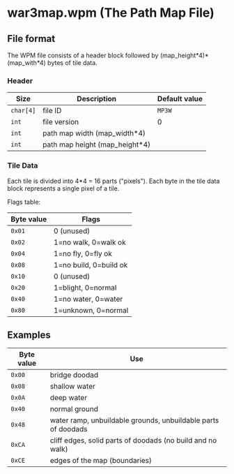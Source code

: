# war3map.wpm (The Path Map File)

## File format

The WPM file consists of a header block followed by (map_height\*4)\*(map_with\*4) bytes of tile data.

### Header
| Size | Description | Default value |
|----|------|-----|
| `char[4]` | file ID | `MP3W` |
| `int` | file version | 0 |
| `int` | path map width (map_width\*4) |
| `int` | path map height (map_height\*4) |

### Tile Data
Each tile is divided into 4\*4 = 16 parts ("pixels"). Each byte in the tile data block represents a single pixel of a tile.

Flags table:

| Byte value | Flags |
|-------|----------|
| `0x01` | 0 (unused) |
| `0x02` | 1=no walk, 0=walk ok |
| `0x04` | 1=no fly, 0=fly ok |
| `0x08` | 1=no build, 0=build ok |
| `0x10` | 0 (unused) |
| `0x20` | 1=blight, 0=normal |
| `0x40` | 1=no water, 0=water |
| `0x80` | 1=unknown, 0=normal |

## Examples
| Byte value | Use |
|------|-----|
| `0x00` | bridge doodad |
| `0x08` | shallow water |
| `0x0A` | deep water |
| `0x40` | normal ground |
| `0x48` | water ramp, unbuildable grounds, unbuildable parts of doodads |
| `0xCA` | cliff edges, solid parts of doodads (no build and no walk) |
| `0xCE` | edges of the map (boundaries) |
